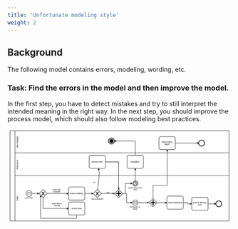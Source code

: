```yaml
---
title: 'Unfortunate modeling style'
weight: 2
---
```


## Background

The following model contains errors, modeling, wording, etc.

### Task: Find the errors in the model and then improve the model.

In the first step, you have to detect mistakes and try to still interpret the intended meaning in the right way. In the next step, you should improve the process model, which should also follow modeling best practices.

![Image alt](unfortunateStyle.png)

